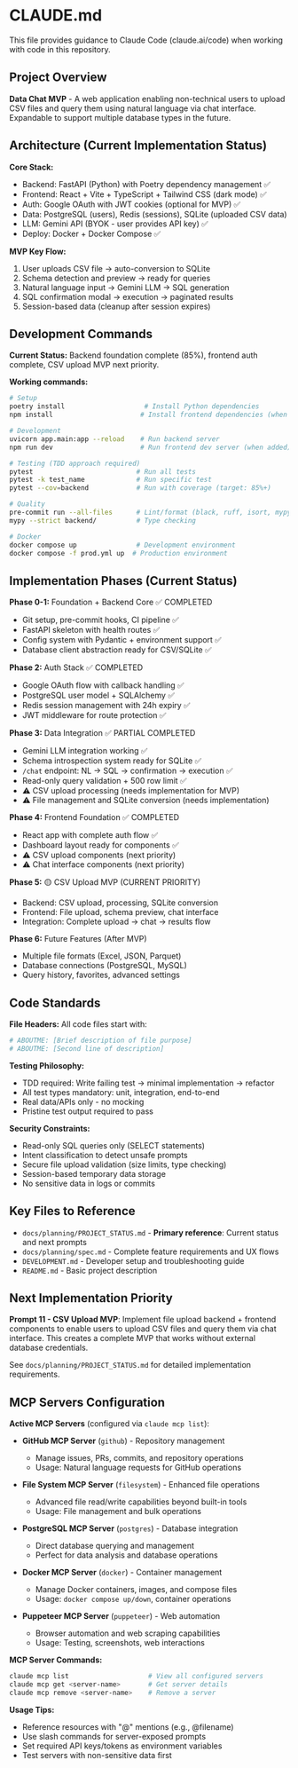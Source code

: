 # CLAUDE.md

This file provides guidance to Claude Code (claude.ai/code) when working with code in this repository.

## Project Overview

**Data Chat MVP** - A web application enabling non-technical users to upload CSV files and query them using natural language via chat interface. Expandable to support multiple database types in the future.

## Architecture (Current Implementation Status)

**Core Stack:**
- Backend: FastAPI (Python) with Poetry dependency management ✅
- Frontend: React + Vite + TypeScript + Tailwind CSS (dark mode) ✅
- Auth: Google OAuth with JWT cookies (optional for MVP) ✅
- Data: PostgreSQL (users), Redis (sessions), SQLite (uploaded CSV data)
- LLM: Gemini API (BYOK - user provides API key) ✅
- Deploy: Docker + Docker Compose ✅

**MVP Key Flow:**
1. User uploads CSV file → auto-conversion to SQLite
2. Schema detection and preview → ready for queries
3. Natural language input → Gemini LLM → SQL generation
4. SQL confirmation modal → execution → paginated results
5. Session-based data (cleanup after session expires)

## Development Commands

**Current Status:** Backend foundation complete (85%), frontend auth complete, CSV upload MVP next priority.

**Working commands:**
```bash
# Setup
poetry install                    # Install Python dependencies
npm install                      # Install frontend dependencies (when added)

# Development
uvicorn app.main:app --reload    # Run backend server
npm run dev                      # Run frontend dev server (when added)

# Testing (TDD approach required)
pytest                          # Run all tests
pytest -k test_name             # Run specific test
pytest --cov=backend            # Run with coverage (target: 85%+)

# Quality
pre-commit run --all-files      # Lint/format (black, ruff, isort, mypy)
mypy --strict backend/          # Type checking

# Docker
docker compose up               # Development environment
docker compose -f prod.yml up  # Production environment
```

## Implementation Phases (Current Status)

**Phase 0-1:** Foundation + Backend Core ✅ COMPLETED
- Git setup, pre-commit hooks, CI pipeline ✅
- FastAPI skeleton with health routes ✅
- Config system with Pydantic + environment support ✅
- Database client abstraction ready for CSV/SQLite ✅

**Phase 2:** Auth Stack ✅ COMPLETED
- Google OAuth flow with callback handling ✅
- PostgreSQL user model + SQLAlchemy ✅
- Redis session management with 24h expiry ✅
- JWT middleware for route protection ✅

**Phase 3:** Data Integration ✅ PARTIAL COMPLETED
- Gemini LLM integration working ✅
- Schema introspection system ready for SQLite ✅
- `/chat` endpoint: NL → SQL → confirmation → execution ✅
- Read-only query validation + 500 row limit ✅
- ⚠️ CSV upload processing (needs implementation for MVP)
- ⚠️ File management and SQLite conversion (needs implementation)

**Phase 4:** Frontend Foundation ✅ COMPLETED
- React app with complete auth flow ✅
- Dashboard layout ready for components ✅
- ⚠️ CSV upload components (next priority)
- ⚠️ Chat interface components (next priority)

**Phase 5:** 🟡 CSV Upload MVP (CURRENT PRIORITY)
- Backend: CSV upload, processing, SQLite conversion
- Frontend: File upload, schema preview, chat interface
- Integration: Complete upload → chat → results flow

**Phase 6:** Future Features (After MVP)
- Multiple file formats (Excel, JSON, Parquet)
- Database connections (PostgreSQL, MySQL)
- Query history, favorites, advanced settings

## Code Standards

**File Headers:** All code files start with:
```python
# ABOUTME: [Brief description of file purpose]
# ABOUTME: [Second line of description]
```

**Testing Philosophy:**
- TDD required: Write failing test → minimal implementation → refactor
- All test types mandatory: unit, integration, end-to-end
- Real data/APIs only - no mocking
- Pristine test output required to pass

**Security Constraints:**
- Read-only SQL queries only (SELECT statements)
- Intent classification to detect unsafe prompts
- Secure file upload validation (size limits, type checking)
- Session-based temporary data storage
- No sensitive data in logs or commits

## Key Files to Reference

- `docs/planning/PROJECT_STATUS.md` - **Primary reference**: Current status and next prompts
- `docs/planning/spec.md` - Complete feature requirements and UX flows
- `DEVELOPMENT.md` - Developer setup and troubleshooting guide
- `README.md` - Basic project description

## Next Implementation Priority

**Prompt 11 - CSV Upload MVP**: Implement file upload backend + frontend components to enable users to upload CSV files and query them via chat interface. This creates a complete MVP that works without external database credentials.

See `docs/planning/PROJECT_STATUS.md` for detailed implementation requirements.

## MCP Servers Configuration

**Active MCP Servers** (configured via `claude mcp list`):

- **GitHub MCP Server** (`github`) - Repository management
  - Manage issues, PRs, commits, and repository operations
  - Usage: Natural language requests for GitHub operations

- **File System MCP Server** (`filesystem`) - Enhanced file operations
  - Advanced file read/write capabilities beyond built-in tools
  - Usage: File management and bulk operations

- **PostgreSQL MCP Server** (`postgres`) - Database integration
  - Direct database querying and management
  - Perfect for data analysis and database operations

- **Docker MCP Server** (`docker`) - Container management
  - Manage Docker containers, images, and compose files
  - Usage: `docker compose up/down`, container operations

- **Puppeteer MCP Server** (`puppeteer`) - Web automation
  - Browser automation and web scraping capabilities
  - Usage: Testing, screenshots, web interactions

**MCP Server Commands:**
```bash
claude mcp list                    # View all configured servers
claude mcp get <server-name>       # Get server details
claude mcp remove <server-name>    # Remove a server
```

**Usage Tips:**
- Reference resources with "@" mentions (e.g., @filename)
- Use slash commands for server-exposed prompts
- Set required API keys/tokens as environment variables
- Test servers with non-sensitive data first
